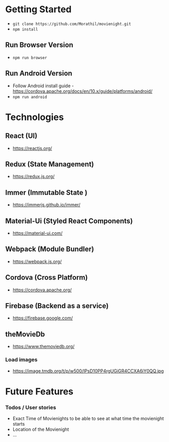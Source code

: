 # Getting Started
- `git clone https://github.com/Morathil/movienight.git`
- `npm install`

## Run Browser Version
- `npm run browser`

## Run Android Version
- Follow Android install guide - https://cordova.apache.org/docs/en/10.x/guide/platforms/android/
- `npm run android`


# Technologies
## React (UI)
- https://reactjs.org/

## Redux (State Management)
- https://redux.js.org/

## Immer (Immutable State )
- https://immerjs.github.io/immer/

## Material-Ui (Styled React Components)
- https://material-ui.com/

## Webpack (Module Bundler)
- https://webpack.js.org/

## Cordova (Cross Platform)
- https://cordova.apache.org/

## Firebase (Backend as a service)
- https://firebase.google.com/

## theMovieDb
- https://www.themoviedb.org/

### Load images
- https://image.tmdb.org/t/p/w500/lPsD10PP4rgUGiGR4CCXA6iY0QQ.jpg

# Future Features
### Todos / User stories
- Exact Time of Movienights to be able to see at what time the movienight starts
- Location of the Movienight
- ...
